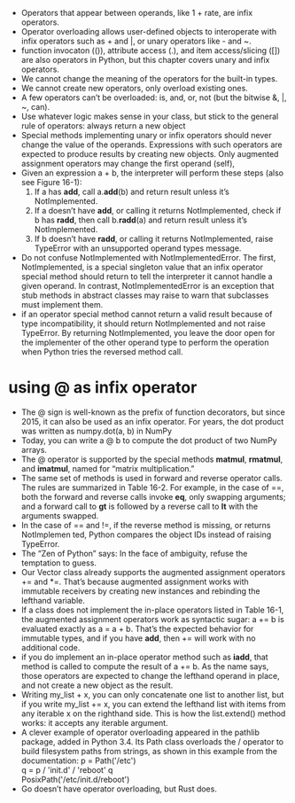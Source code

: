 - Operators that appear between operands, like 1 + rate, are infix operators.
- Operator overloading allows user-defined objects to interoperate with infix operators
such as + and |, or unary operators like - and ~.
- function invocaton (()), attribute access (.), and item access/slicing ([]) are also operators in Python,
but this chapter covers unary and infix operators.
- We cannot change the meaning of the operators for the built-in types.
- We cannot create new operators, only overload existing ones.
- A few operators can’t be overloaded: is, and, or, not (but the bitwise &, |, ~, can).
- Use whatever logic makes sense in
your class, but stick to the general rule of operators: always return a new object  
- Special methods implementing unary or infix operators should
never change the value of the operands. Expressions with such
operators are expected to produce results by creating new objects.
Only augmented assignment operators may change the first
operand (self),
- Given an expression
a + b, the interpreter will perform these steps (also see Figure 16-1):
  1. If a has __add__, call a.__add__(b) and return result unless it’s NotImplemented.
  2. If a doesn’t have __add__, or calling it returns NotImplemented, check if b has
  __radd__, then call b.__radd__(a) and return result unless it’s NotImplemented.
  3. If b doesn’t have __radd__, or calling it returns NotImplemented, raise TypeError
  with an unsupported operand types message.
- Do not confuse NotImplemented with NotImplementedError. The
first, NotImplemented, is a special singleton value that an infix
operator special method should return to tell the interpreter it
cannot handle a given operand. In contrast, NotImplementedError
is an exception that stub methods in abstract classes may raise to
warn that subclasses must implement them.
- if an operator special method cannot return a valid result because of type
incompatibility, it should return NotImplemented and not raise TypeError. By
returning NotImplemented, you leave the door open for the implementer of the other
operand type to perform the operation when Python tries the reversed method call.

# using @ as infix operator
- The @ sign is well-known as the prefix of function decorators, but since 2015, it can
also be used as an infix operator. For years, the dot product was written as
numpy.dot(a, b) in NumPy
- Today, you can write a @ b to
compute the dot product of two NumPy arrays.
- The @ operator is supported by the special methods __matmul__, __rmatmul__, and
__imatmul__, named for “matrix multiplication.”
- The same set of methods is used in forward and reverse operator calls. The rules
are summarized in Table 16-2. For example, in the case of ==, both the forward
and reverse calls invoke __eq__, only swapping arguments; and a forward call to
__gt__ is followed by a reverse call to __lt__ with the arguments swapped.
- In the case of == and !=, if the reverse method is missing, or returns NotImplemen
ted, Python compares the object IDs instead of raising TypeError.
- The “Zen of Python” says:
In the face of ambiguity, refuse the temptation to guess.
- Our Vector class already supports the augmented assignment operators += and *=.
That’s because augmented assignment works with immutable receivers by creating
new instances and rebinding the lefthand variable.
- If a class does not implement the in-place operators listed in Table 16-1, the augmented
assignment operators work as syntactic sugar: a += b is evaluated exactly as a =
a + b. That’s the expected behavior for immutable types, and if you have __add__,
then += will work with no additional code.
- if you do implement an in-place operator method such as __iadd__, that
method is called to compute the result of a += b. As the name says, those operators
are expected to change the lefthand operand in place, and not create a new object as
the result.
- Writing my_list + x, you can only
concatenate one list to another list, but if you write my_list +=
x, you can extend the lefthand list with items from any iterable x
on the righthand side. This is how the list.extend() method
works: it accepts any iterable argument.
- A clever example of operator overloading appeared in the pathlib package, added in
Python 3.4. Its Path class overloads the / operator to build filesystem paths from
strings, as shown in this example from the documentation:
p = Path('/etc')  
q = p / 'init.d' / 'reboot'
q  
PosixPath('/etc/init.d/reboot')
- Go
doesn’t have operator overloading, but Rust does.